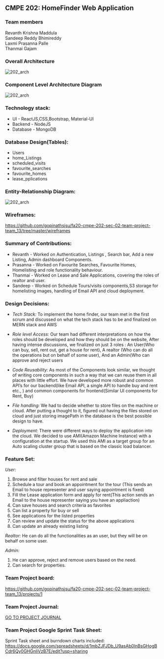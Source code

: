 ## CMPE 202: HomeFinder Web Application

### Team members

Revanth Krishna Maddula         
Sandeep Reddy Bhimireddy      
Laxmi Prasanna Palle              
Thanmai Gajam			   

### Overall Architecture

![202_arch](https://github.com/gopinathsjsu/fa20-cmpe-202-sec-02-team-project-team_13/blob/master/images/Architecture.jpg?raw=true)

### Component Level Architecture Diagram

![202_arch](https://github.com/gopinathsjsu/fa20-cmpe-202-sec-02-team-project-team_13/blob/master/images/Architecture%20Diagram%20-%20Components.PNG?raw=true)


### Technology stack:
- UI - ReactJS,CSS,Bootstrap, Material-UI
- Backend - NodeJS
- Database - MongoDB

### Database Design(Tables):
- Users
- home_Listings
- scheduled_visits
- favourite_searches
- favourite_homes
- lease_pplications

### Entity-Relationship Diagram:
![202_arch](https://github.com/gopinathsjsu/fa20-cmpe-202-sec-02-team-project-team_13/blob/master/images/Er_diagram.jpg?raw=true)

### Wireframes: 

https://github.com/gopinathsjsu/fa20-cmpe-202-sec-02-team-project-team_13/tree/master/wireframes

### Summary of Contributions:
- Revanth - Worked on Authentication, Listings , Search bar, Add a new Listing, Admin dashboard Components.
- Prasanna - Worked on Favourite Searches, Favourite Homes, Homelisting  and role functionality behaviour.
- Thanmai - Worked on Lease and Sale Applications, covering the roles of realtor and user.
- Sandeep - Worked on Schedule Tours/visits components,S3 storage for homelisting images, handling of Email API and cloud deployment.


### Design Decisions: 

- *Tech Stack:* To implement the home finder, our team met in the first scrum and discussed on what the tech stack has to be and finalized on MERN stack and AWS

- *Role level Access:* Our team had different interpretations on how the roles should be developed and how they should be on the website, After having intense discussions, we finalized on just 3 roles : An User(Who can buy, sell, rent out, get a house for rent), A realtor (Who can do all the operations but on behalf of some user), And an Admin(Who can approve and reject users

- *Code Reusability:* As most of the Components look similar, we thought of writing core components in such a way that we can reuse them in all places with little effort. We have developed more robust and common API’s for our backend(like Email API, a single API to handle buy and rent etc., ) and  common components for frontend(Similar UI components for Rent, Buy)

- *File handling:* We had to decide whether to store files on the machine or cloud. After putting a thought to it, figured out having the files stored on cloud and just storing imagePath in the database is the best possible design to have. 

- *Deployment:* There were different ways to deploy the application into the cloud. We decided to use AMI(Amazon Machine Instance) with a configuration at the startup. We used this AMI as a target group for an Auto scaling cluster group that is based on the classic load balancer. 



### Feature Set:

*User:*

1. Browse and filter houses for rent and sale
2. Schedule a tour and book an appointment for the tour (This sends an Email to house representer and user saying appointment is fixed)
3. Fill the Lease application form and apply for rent(This action sends an Email to the house representer saying you have an appliaction)
4. Can save houses and search criteria as favorites
5. Can list a property for buy or sell
6. See applications for the listed properties
7. Can review and update the status for the above applications
8. Can update an already existing listing

*Realtor:*
He can do all the functionalities as an user, but they will be on behalf on some user. 

*Admin:*
1. He can approve, reject and remove users based on the need. 
2. Can search for properties. 


### Team Project board:
https://github.com/gopinathsjsu/fa20-cmpe-202-sec-02-team-project-team_13/projects/1


### Team Project Journal:
[GO TO PROJECT JOURNAL ](Project_Journal.md)


### Team Project Google Sprint Task Sheet:
Sprint Task sheet and burndown charts included:
https://docs.google.com/spreadsheets/d/1mbZJFJDb_U9asAb0lnBsGHogBCdr6Qy0GHGnliVzB7E/edit?usp=sharing
